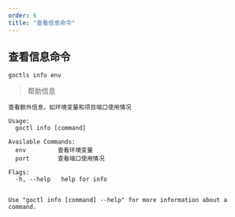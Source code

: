 ```yaml
---
order: 6
title: "查看信息命令"
---
```


## 查看信息命令

```shell
goctls info env
```

> 帮助信息

```shell
查看额外信息，如环境变量和项目端口使用情况

Usage:
  goctl info [command]

Available Commands:
  env         查看环境变量
  port        查看端口使用情况

Flags:
  -h, --help   help for info


Use "goctl info [command] --help" for more information about a command.
```
